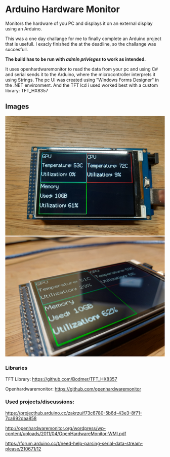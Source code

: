 # Arduino Hardware Monitor
Monitors the hardware of you PC and displays it on an external display using an Arduino.

This was a one day challange for me to finally complete an Arduino project that is usefull. I exacly finished the at the deadline, so the challange was succesfull.
 
**The build has to be run with _admin privleges_ to work as intended.**
 
It uses openhardwaremonitor to read the data from your pc and using C# and serial sends it to the Arduino, where the microcontroller interprets it using Strings.
The pc UI was created using "Windows Forms Designer" in the .NET environment.
And the TFT lcd i used worked best with a custom library: TFT_HX8357

## Images
![Image of the Arduino display from the front](/Images/Front.jpg)
![Image of the display from a weird angle](/Images/Image3.jpg)


### Libraries
TFT Library: https://github.com/Bodmer/TFT_HX8357

Openhardwaremonitor: https://github.com/openhardwaremonitor

### Used projects/discussions:

https://projecthub.arduino.cc/zakrzu/f73c6780-5b6d-43e3-8f71-7ca992daa858

http://openhardwaremonitor.org/wordpress/wp-content/uploads/2011/04/OpenHardwareMonitor-WMI.pdf

https://forum.arduino.cc/t/need-help-parsing-serial-data-stream-please/210671/12
